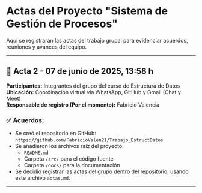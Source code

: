 # Actas del Proyecto "Sistema de Gestión de Procesos"

Aquí se registrarán las actas del trabajo grupal para evidenciar acuerdos, reuniones y avances del equipo.

---

## 📝 Acta 2 - 07 de junio de 2025, 13:58 h

**Participantes:** Integrantes del grupo del curso de Estructura de Datos  
**Ubicación:** Coordinación virtual vía WhatsApp, GitHub y Gmail (Chat y Meet)   
**Responsable de registro (Por el momento):** Fabricio Valencia

### ✅ Acuerdos:
- Se creó el repositorio en GitHub: `https://github.com/FabricioValen21/Trabajo_EstructDatos`
- Se añadieron los archivos raíz del proyecto:
  - `README.md`
  - Carpeta `/src/` para el código fuente
  - Carpeta `/docs/` para la documentación
- Se decidió registrar las actas del grupo dentro del repositorio, usando este archivo `actas.md`.

---
